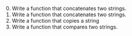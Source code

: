 0. Write a function that concatenates two strings.
1. Write a function that concatenates two strings.
2. Write a function that copies a string
3. Write a function that compares two strings.
